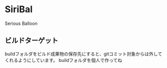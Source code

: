 # SiriBal
Serious Balloon

## ビルドターゲット

buildフォルダをビルド成果物の保存先にすると、gitコミット対象からは外してくれるようにしています。
buildフォルダを個人で作ってね

